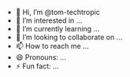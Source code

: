 - 👋 Hi, I’m @tom-techtropic
- 👀 I’m interested in ...
- 🌱 I’m currently learning ...
- 💞️ I’m looking to collaborate on ...
- 📫 How to reach me ...
- 😄 Pronouns: ...
- ⚡ Fun fact: ...

<!---
tom-techtropic/tom-techtropic is a ✨ special ✨ repository because its `README.md` (this file) appears on your GitHub profile.
You can click the Preview link to take a look at your changes.
--->
